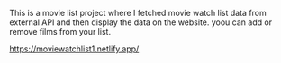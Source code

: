 This is a movie list project where I fetched movie watch list data from          
external API and then display the data on the website. yoou can add or remove films from your list.                                                               
 
https://moviewatchlist1.netlify.app/    
